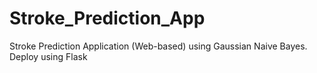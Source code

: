 # Stroke_Prediction_App
Stroke Prediction Application (Web-based) 
using Gaussian Naive Bayes. Deploy using Flask
